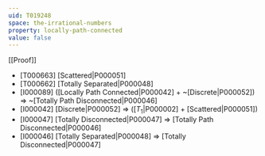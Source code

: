 ```yaml
---
uid: T019248
space: the-irrational-numbers
property: locally-path-connected
value: false
---
```

[[Proof]]

* [T000663] [Scattered|P000051]
* [T000662] [Totally Separated|P000048]
* [I000089] ([Locally Path Connected|P000042] + ~[Discrete|P000052]) => ~[Totally Path Disconnected|P000046]
* [I000042] [Discrete|P000052] => ([$T_1$|P000002] + [Scattered|P000051])
* [I000047] [Totally Disconnected|P000047] => [Totally Path Disconnected|P000046]
* [I000046] [Totally Separated|P000048] => [Totally Disconnected|P000047]

